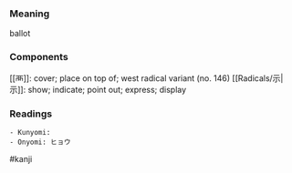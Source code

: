 ### Meaning

ballot

### Components

[[襾]]: cover; place on top of; west radical variant (no. 146) [[Radicals/示|示]]: show; indicate; point out; express; display

### Readings

```
- Kunyomi: 
- Onyomi: ヒョウ
```

#kanji